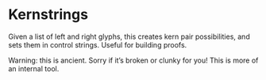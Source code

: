 # Kernstrings
Given a list of left and right glyphs, this creates kern pair possibilities, and sets them in control strings. Useful for building proofs.


Warning: this is ancient. Sorry if it’s broken or clunky for you! This is more of an internal tool.
